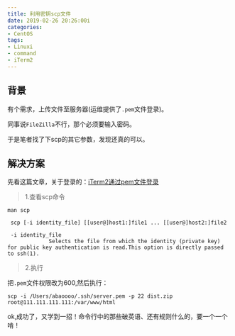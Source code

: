 ```yaml
---
title: 利用密钥scp文件
date: 2019-02-26 20:26:00i
categories: 
- CentOS
tags:
- Linuxi
- command
- iTerm2
---
```


## 背景

有个需求，上传文件至服务器(运维提供了`.pem`文件登录)。

同事说`FileZilla`不行，那个必须要输入密码。

于是笔者找了下scp的其它参数，发现还真的可以。

## 解决方案

先看这篇文章，关于登录的：[iTerm2通过pem文件登录
](http://www.abble.top/2019/02/18/iTerm2%E9%80%9A%E8%BF%87pem%E6%96%87%E4%BB%B6%E7%99%BB%E5%BD%95/)

> 1.查看scp命令

```
man scp
```
```
 scp [-i identity_file] [[user@]host1:]file1 ... [[user@]host2:]file2
 
 -i identity_file
             Selects the file from which the identity (private key) for public key authentication is read.This option is directly passed to ssh(1).
```

> 2.执行

把`.pem`文件权限改为600,然后执行：
```
scp -i /Users/abaoooo/.ssh/server.pem -p 22 dist.zip root@111.111.111.111:/var/www/html
```

ok,成功了，又学到一招！命令行中的那些破英语、还有规则什么的，要一个一个啃！



